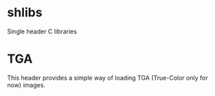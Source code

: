 # shlibs
Single header C libraries


# TGA
This header provides a simple way of loading TGA (True-Color only for now) images.
